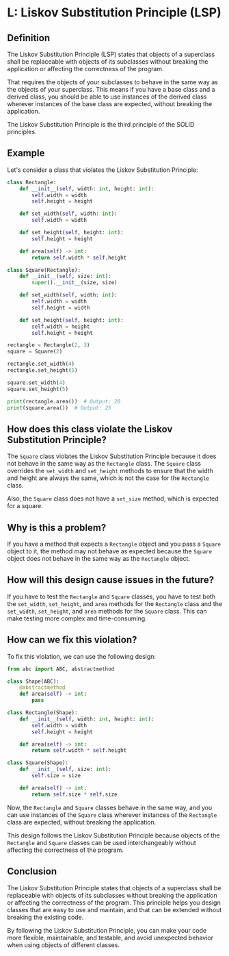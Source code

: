 # L: Liskov Substitution Principle (LSP)

## Definition

The Liskov Substitution Principle (LSP) states that objects of a superclass shall be replaceable with objects of its subclasses without breaking the application or affecting the correctness of the program.

That requires the objects of your subclasses to behave in the same way as the objects of your superclass. This means if you have a base class and a derived class, you should be able to use instances of the derived class wherever instances of the base class are expected, without breaking the application.

The Liskov Substitution Principle is the third principle of the SOLID principles.

## Example

Let's consider a class that violates the Liskov Substitution Principle:

```python
class Rectangle:
    def __init__(self, width: int, height: int):
        self.width = width
        self.height = height

    def set_width(self, width: int):
        self.width = width

    def set_height(self, height: int):
        self.height = height

    def area(self) -> int:
        return self.width * self.height

class Square(Rectangle):
    def __init__(self, size: int):
        super().__init__(size, size)

    def set_width(self, width: int):
        self.width = width
        self.height = width

    def set_height(self, height: int):
        self.width = height
        self.height = height

rectangle = Rectangle(2, 3)
square = Square(2)

rectangle.set_width(4)
rectangle.set_height(5)

square.set_width(4)
square.set_height(5)

print(rectangle.area())  # Output: 20
print(square.area())  # Output: 25
```

## How does this class violate the Liskov Substitution Principle?

The `Square` class violates the Liskov Substitution Principle because it does not behave in the same way as the `Rectangle` class. The `Square` class overrides the `set_width` and `set_height` methods to ensure that the width and height are always the same, which is not the case for the `Rectangle` class.

Also, the `Square` class does not have a `set_size` method, which is expected for a square.

## Why is this a problem?

If you have a method that expects a `Rectangle` object and you pass a `Square` object to it, the method may not behave as expected because the `Square` object does not behave in the same way as the `Rectangle` object.

## How will this design cause issues in the future?

If you have to test the `Rectangle` and `Square` classes, you have to test both the `set_width`, `set_height`, and `area` methods for the `Rectangle` class and the `set_width`, `set_height`, and `area` methods for the `Square` class. This can make testing more complex and time-consuming.

## How can we fix this violation?

To fix this violation, we can use the following design:

```python
from abc import ABC, abstractmethod

class Shape(ABC):
    @abstractmethod
    def area(self) -> int:
        pass

class Rectangle(Shape):
    def __init__(self, width: int, height: int):
        self.width = width
        self.height = height

    def area(self) -> int:
        return self.width * self.height

class Square(Shape):
    def __init__(self, size: int):
        self.size = size

    def area(self) -> int:
        return self.size * self.size
```

Now, the `Rectangle` and `Square` classes behave in the same way, and you can use instances of the `Square` class wherever instances of the `Rectangle` class are expected, without breaking the application.

This design follows the Liskov Substitution Principle because objects of the `Rectangle` and `Square` classes can be used interchangeably without affecting the correctness of the program.

## Conclusion

The Liskov Substitution Principle states that objects of a superclass shall be replaceable with objects of its subclasses without breaking the application or affecting the correctness of the program. This principle helps you design classes that are easy to use and maintain, and that can be extended without breaking the existing code.

By following the Liskov Substitution Principle, you can make your code more flexible, maintainable, and testable, and avoid unexpected behavior when using objects of different classes.
